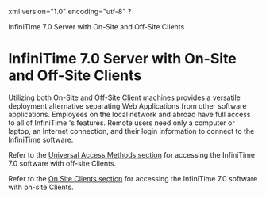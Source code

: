 xml version="1.0" encoding="utf-8" ?





InfiniTime 7.0 Server with On-Site and Off-Site Clients




# InfiniTime 7.0 Server with On-Site and Off-Site Clients

Utilizing both On-Site and Off-Site Client machines provides a versatile
deployment alternative separating Web
Applications from other software applications. Employees on the
local network and abroad have full access to all of InfiniTime
's features. Remote users need only a computer or laptop, an Internet
connection, and their login information to connect to the InfiniTime software.

Refer to the [Universal Access Methods section](/InfiniTime/help%20file/INST_CH5_UAM.md)
for accessing the InfiniTime
7.0 software with off-site Clients.

Refer to the [On Site Clients section](/InfiniTime/help%20file/INST_CH5_OnsiteClient.md)
for accessing the InfiniTime
7.0 software with on-site Clients.